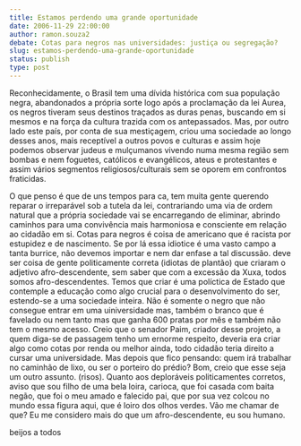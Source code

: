 ```yaml
---
title: Estamos perdendo uma grande oportunidade 
date: 2006-11-29 22:00:00
author: ramon.souza2
debate: Cotas para negros nas universidades: justiça ou segregação? 
slug: estamos-perdendo-uma-grande-oportunidade
status: publish 
type: post
---
```


Reconhecidamente, o Brasil tem uma dívida histórica com sua população negra, abandonados a própria sorte logo após a proclamação da lei Aurea, os negros tiveram seus destinos traçados as duras penas, buscando em si mesmos e na força da cultura trazida com os antepassados. Mas, por outro lado este país, por conta de sua mestiçagem, criou uma sociedade ao longo desses anos, mais receptível a outros povos e culturas e assim hoje podemos observar judeus e mulçumanos vivendo numa mesma região sem bombas e nem foguetes, católicos e evangélicos, ateus e protestantes e assim vários segmentos religiosos/culturais sem se oporem em confrontos fraticidas.  

O que penso é que de uns tempos para ca, tem muita gente querendo reparar o irreparável sob a tutela da lei, contrariando uma via de ordem natural que a própria sociedade vai se encarregando de eliminar, abrindo caminhos para uma convivência mais harmoniosa e consciente em relação ao cidadão em si. Cotas para negros é coisa de americano que é racista por estupidez e de nascimento. Se por lá essa idiotice é uma vasto campo a tanta burrice, não devemos importar e nem dar enfase a tal discussão. deve ser coisa de gente politicamente correta (idiotas de plantão) que criaram o adjetivo afro-descendente, sem saber que com a excessão da Xuxa, todos somos afro-descendentes. Temos que criar é uma políctica de Estado que contemple a educação como algo crucial para o desenvolvimento do ser, estendo-se a uma sociedade inteira. Não é somente o negro que não consegue entrar em uma uiniversidade mas, também o branco que é favelado ou nem tanto mas que ganha 600 pratas por mês e também não tem o mesmo acesso. Creio que o senador Paim, criador desse projeto, a quem diga-se de passagem tenho um ernorme respeito, deveria era criar algo como cotas por renda ou melhor ainda, todo cidadão teria direito a cursar uma universidade. Mas depois que fico pensando: quem irá trabalhar no caminhão de lixo, ou ser o porteiro do prédio? Bom, creio que esse seja um outro assunto. (risos). Quanto aos deploráveis politicamentes corretos, aviso que sou filho de uma bela loira, carioca, que foi casada com baita negão, que foi o meu amado e falecido pai, que por sua vez colcou no mundo essa figura aqui, que é loiro dos olhos verdes. Vão me chamar de que? Eu me considero mais do que um afro-descendente, eu sou humano.  

beijos a todos
